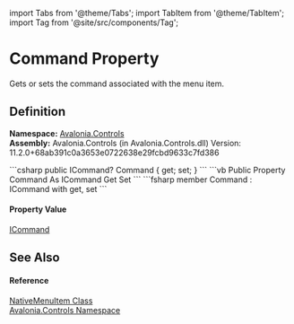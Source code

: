 import Tabs from '@theme/Tabs'; 
import TabItem from '@theme/TabItem'; 
import Tag from '@site/src/components/Tag'; 

# Command Property


Gets or sets the command associated with the menu item.



## Definition
**Namespace:** <a href="N_Avalonia_Controls">Avalonia.Controls</a>  
**Assembly:** Avalonia.Controls (in Avalonia.Controls.dll) Version: 11.2.0+68ab391c0a3653e0722638e29fcbd9633c7fd386

<Tabs groupId="api-code-preview">
<TabItem value="csharp" label="C#">
```csharp
public ICommand? Command { get; set; }
```
</TabItem>
<TabItem value="vb" label="VB">
```vb
Public Property Command As ICommand
	Get
	Set
```
</TabItem>
<TabItem value="fsharp" label="F#">
```fsharp
member Command : ICommand with get, set
```
</TabItem>
</Tabs>



#### Property Value
<a href="https://learn.microsoft.com/dotnet/api/system.windows.input.icommand" target="_blank" rel="noopener noreferrer">ICommand</a>

## See Also


#### Reference
<a href="T_Avalonia_Controls_NativeMenuItem">NativeMenuItem Class</a>  
<a href="N_Avalonia_Controls">Avalonia.Controls Namespace</a>  
